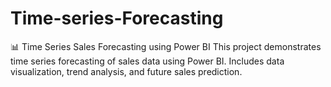 # Time-series-Forecasting
📊 Time Series Sales Forecasting using Power BI   This project demonstrates time series forecasting of sales data using Power BI.   Includes data visualization, trend analysis, and future sales prediction.
